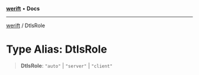 [**werift**](../README.md) • **Docs**

***

[werift](../globals.md) / DtlsRole

# Type Alias: DtlsRole

> **DtlsRole**: `"auto"` \| `"server"` \| `"client"`
